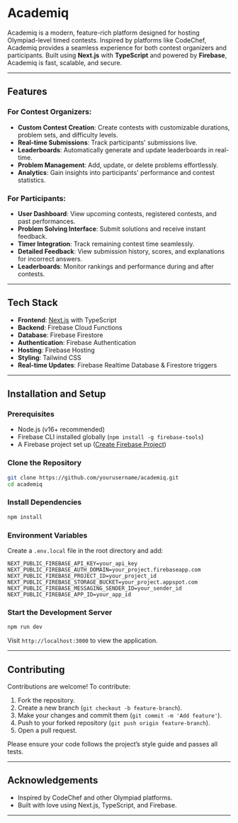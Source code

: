 # Academiq

Academiq is a modern, feature-rich platform designed for hosting Olympiad-level timed contests. Inspired by platforms like CodeChef, Academiq provides a seamless experience for both contest organizers and participants. Built using **Next.js** with **TypeScript** and powered by **Firebase**, Academiq is fast, scalable, and secure.

---

## Features

### For Contest Organizers:
- **Custom Contest Creation**: Create contests with customizable durations, problem sets, and difficulty levels.
- **Real-time Submissions**: Track participants' submissions live.
- **Leaderboards**: Automatically generate and update leaderboards in real-time.
- **Problem Management**: Add, update, or delete problems effortlessly.
- **Analytics**: Gain insights into participants' performance and contest statistics.

### For Participants:
- **User Dashboard**: View upcoming contests, registered contests, and past performances.
- **Problem Solving Interface**: Submit solutions and receive instant feedback.
- **Timer Integration**: Track remaining contest time seamlessly.
- **Detailed Feedback**: View submission history, scores, and explanations for incorrect answers.
- **Leaderboards**: Monitor rankings and performance during and after contests.

---

## Tech Stack

- **Frontend**: [Next.js](https://nextjs.org/) with TypeScript
- **Backend**: Firebase Cloud Functions
- **Database**: Firebase Firestore
- **Authentication**: Firebase Authentication
- **Hosting**: Firebase Hosting
- **Styling**: Tailwind CSS
- **Real-time Updates**: Firebase Realtime Database & Firestore triggers

---

## Installation and Setup

### Prerequisites
- Node.js (v16+ recommended)
- Firebase CLI installed globally (`npm install -g firebase-tools`)
- A Firebase project set up ([Create Firebase Project](https://console.firebase.google.com/))

### Clone the Repository
```bash
git clone https://github.com/yourusername/academiq.git
cd academiq
```

### Install Dependencies
```bash
npm install
```

### Environment Variables
Create a `.env.local` file in the root directory and add:
```env
NEXT_PUBLIC_FIREBASE_API_KEY=your_api_key
NEXT_PUBLIC_FIREBASE_AUTH_DOMAIN=your_project.firebaseapp.com
NEXT_PUBLIC_FIREBASE_PROJECT_ID=your_project_id
NEXT_PUBLIC_FIREBASE_STORAGE_BUCKET=your_project.appspot.com
NEXT_PUBLIC_FIREBASE_MESSAGING_SENDER_ID=your_sender_id
NEXT_PUBLIC_FIREBASE_APP_ID=your_app_id
```

### Start the Development Server
```bash
npm run dev
```

Visit `http://localhost:3000` to view the application.

---




## Contributing

Contributions are welcome! To contribute:
1. Fork the repository.
2. Create a new branch (`git checkout -b feature-branch`).
3. Make your changes and commit them (`git commit -m 'Add feature'`).
4. Push to your forked repository (`git push origin feature-branch`).
5. Open a pull request.

Please ensure your code follows the project’s style guide and passes all tests.

---



## Acknowledgements

- Inspired by CodeChef and other Olympiad platforms.
- Built with love using Next.js, TypeScript, and Firebase.

---
